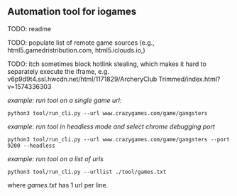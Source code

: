 ## Automation tool for iogames

TODO: readme

TODO: populate list of remote game sources (e.g., html5.gamedristribution.com, html5.iclouds.io,)

TODO: itch sometimes block hotlink stealing, which makes it hard to separately execute the iframe, e.g. v6p9d9t4.ssl.hwcdn.net/html/1171829/ArcheryClub Trimmed/index.html?v=1574336303

*example: run tool on a single game url:*

```
python3 tool/run_cli.py --url www.crazygames.com/game/gangsters
```

*example: run tool in headless mode and select chrome debugging port*

```
python3 tool/run_cli.py --url www.crazygames.com/game/gangsters --port 9200 --headless
```

*example: run tool on a list of urls*

```
python3 tool/run_cli.py --urllist ./tool/games.txt
```
where *games.txt* has 1 url per line. 

